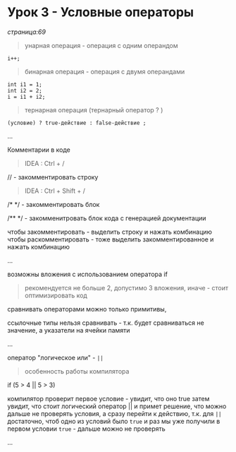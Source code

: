 # Урок 3 - Условные операторы
_страница:69_

> унарная операция - операция с одним операндом

    i++;
   
> бинарная операция - операция с двумя операндами

    int i1 = 1;
    int i2 = 2;
    i = i1 + i2;
   
> тернарная операция (тернарный оператор ? )

    (условие) ? true-действие : false-действие ;
   
...

Комментарии в коде

> IDEA : Ctrl + /

//      - закомментировать строку

> IDEA : Ctrl + Shift + /

/* */   - закомментировать блок

/** */  - закомменитровать блок кода с генерацией документации

чтобы закомментировать - выделить строку и нажать комбинацию
чтобы раскомментировать - тоже выделить закомментированное и нажать комбинацию

...

возможны вложения с использованием оператора if

> рекомендуется не больше 2, допустимо 3 вложения, иначе - стоит оптимизировать код

сравнивать операторами можно только примитивы,

ссылочные типы нельзя сравнивать - т.к. будет сравниваться не значение, а указатели на ячейки памяти

...

оператор "логическое или" - `||`

> особенность работы компилятора

if (5 > 4 || 5 > 3)

компилятор проверит первое условие - увидит, что оно true
затем увидит, что стоит логический оператор || и примет решение, 
что можно дальше не проверять условия, а сразу перейти к действию, 
т.к. для `||` достаточно, чтоб одно из условий было `true`
и раз мы уже получили в первом условии `true` - дальше можно не проверять

...

